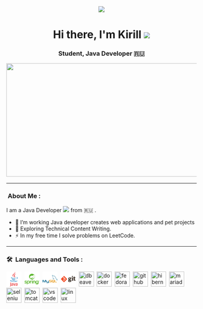 <div>
	<div id="header" align="center">
		<img src="https://media.giphy.com/media/M9gbBd9nbDrOTu1Mqx/giphy.gif" width="100"/>
	<h1 align="center">Hi there, I'm<a ></a> Kirill</a> 
	<img src="https://github.com/blackcater/blackcater/raw/main/images/Hi.gif" height="32"/></h1>
	<h3 align="center"> Student, Java Developer 🇷🇺 </h3>
  </div>
  
<div align="center">
  <img src="https://media.giphy.com/media/dWesBcTLavkZuG35MI/giphy.gif" width="600" height="300"/>
</div>

---

###  &nbsp;About Me :

I am a Java Developer <img src="https://media.giphy.com/media/WUlplcMpOCEmTGBtBW/giphy.gif" width="30"> from  🇷🇺 .

- 🔭 I’m working  Java developer creates web applications and pet projects
- 🌱 Exploring Technical Content Writing.
- ⚡ In my free time I solve problems on LeetCode.

---

### 🛠 &nbsp;Languages and Tools :

<p>
<img src="https://github.com/devicons/devicon/blob/master/icons/java/java-original-wordmark.svg" title="Java" alt="Java" width="40" height="40"/>&nbsp;
<img src="https://github.com/devicons/devicon/blob/master/icons/spring/spring-original-wordmark.svg" title="Spring" alt="Spring" width="40" height="40"/>&nbsp;
<img src="https://github.com/devicons/devicon/blob/master/icons/mysql/mysql-original-wordmark.svg" title="MySQL"  alt="MySQL" width="40" height="40"/>&nbsp;
<img src="https://github.com/devicons/devicon/blob/master/icons/git/git-original-wordmark.svg" title="Git" **alt="Git" width="40" height="40"/>&nbsp;
<img src="https://cdn.jsdelivr.net/gh/devicons/devicon@latest/icons/dbeaver/dbeaver-original.svg" title="dbeaver" **alt="dbeaver" width="40" height="40"/>&nbsp;
<img src="https://cdn.jsdelivr.net/gh/devicons/devicon@latest/icons/docker/docker-original-wordmark.svg" title="docker" **alt="docker" width="40" height="40"/>&nbsp;        
<img src="https://cdn.jsdelivr.net/gh/devicons/devicon@latest/icons/fedora/fedora-original.svg" title="fedora" **alt="fedora" width="40" height="40"/>&nbsp;            
<img src="https://cdn.jsdelivr.net/gh/devicons/devicon@latest/icons/github/github-original.svg" title="github" **alt="github" width="40" height="40"/>&nbsp;            
<img src="https://cdn.jsdelivr.net/gh/devicons/devicon@latest/icons/hibernate/hibernate-original-wordmark.svg" title="hibernate" **alt="hibernate" width="40" height="40"/>&nbsp;            
<img src="https://cdn.jsdelivr.net/gh/devicons/devicon@latest/icons/mariadb/mariadb-original-wordmark.svg" title="mariadb" **alt="mariadb" width="40" height="40"/>&nbsp;
<img src="https://cdn.jsdelivr.net/gh/devicons/devicon@latest/icons/selenium/selenium-original.svg" title="selenium" **alt="selenium" width="40" height="40"/>&nbsp;         
<img src="https://cdn.jsdelivr.net/gh/devicons/devicon@latest/icons/tomcat/tomcat-original-wordmark.svg" title="tomcat" **alt="tomcat" width="40" height="40"/>&nbsp;
<img src="https://cdn.jsdelivr.net/gh/devicons/devicon@latest/icons/vscode/vscode-original.svg" title="vscode" **alt="vscode" width="40" height="40"/>&nbsp;
<img src="https://cdn.jsdelivr.net/gh/devicons/devicon@latest/icons/linux/linux-original.svg" title="linux" **alt="linux" width="40" height="40"/>&nbsp;   
                   
</p>






